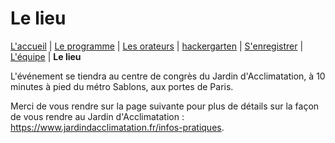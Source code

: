 # Le lieu

[L'accueil](index.html) | [Le programme](schedule.html) | [Les orateurs](speakers.html) | [hackergarten](hackergarten.html) | [S'enregistrer](register.html) | [L'équipe](the-team.html) | **Le lieu**

L'événement se tiendra au centre de congrès du Jardin d'Acclimatation, à 10 minutes à pied du métro Sablons, aux portes de Paris.

Merci de vous rendre sur la page suivante pour plus de détails sur la façon de vous rendre au Jardin d'Acclimatation : <https://www.jardindacclimatation.fr/infos-pratiques>.